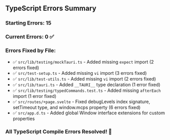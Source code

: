 ## TypeScript Errors Summary

### Starting Errors: 15
### Current Errors: 0 ✅

### Errors Fixed by File:
- ✅ `src/lib/testing/mockTauri.ts` - Added missing `expect` import (2 errors fixed)
- ✅ `src/test-setup.ts` - Added missing `vi` import (3 errors fixed) 
- ✅ `src/lib/test-utils.ts` - Added missing `vi` import (2 errors fixed)
- ✅ `src/lib/tauri.ts` - Added `__TAURI__` type declaration (1 error fixed)
- ✅ `src/lib/testing/typedCommands.test.ts` - Added missing `afterEach` import (1 error fixed)
- ✅ `src/routes/+page.svelte` - Fixed debugLevels index signature, setTimeout type, and window.mcps property (6 errors fixed)
- ✅ `src/app.d.ts` - Added global Window interface extensions for custom properties

### All TypeScript Compile Errors Resolved! 🎉
